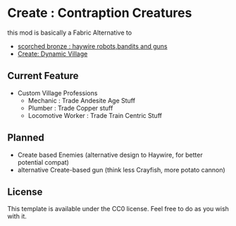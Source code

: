 # Create : Contraption Creatures

this mod is basically a Fabric Alternative to
- [scorched bronze : haywire robots,bandits and guns](https://legacy.curseforge.com/minecraft/mc-mods/haywire-robots-bandits-and-guns-a-scorched-bronze)
- [Create: Dynamic Village](sudolev.github.io/DynamicVillageMod/)

## Current Feature
- Custom Village Professions
    - Mechanic : Trade Andesite Age Stuff
    - Plumber : Trade Copper stuff
    - Locomotive Worker : Trade Train Centric Stuff

## Planned
- Create based Enemies (alternative design to Haywire, for better potential compat)
- alternative Create-based gun (think less Crayfish, more potato cannon)

## License

This template is available under the CC0 license. Feel free to do as you wish with it.
